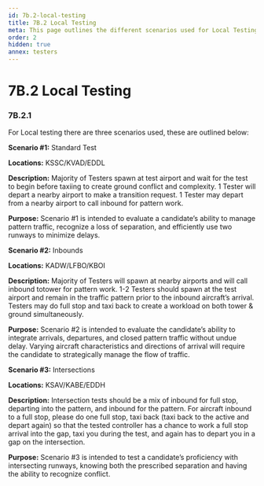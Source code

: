 ```yaml
---
id: 7b.2-local-testing
title: 7B.2 Local Testing
meta: This page outlines the different scenarios used for Local Testing.
order: 2
hidden: true
annex: testers
---
```


# 7B.2 Local Testing 



### 7B.2.1

For Local testing there are three scenarios used, these are outlined below:



**Scenario #1:** Standard Test

**Locations:** KSSC/KVAD/EDDL

**Description:** Majority of Testers spawn at test airport and wait for the test to begin before taxiing to create ground conflict and complexity. 1 Tester will depart a nearby airport to make a transition request. 1 Tester may depart from a nearby airport to call inbound for pattern work.

**Purpose:** Scenario #1 is intended to evaluate a candidate’s ability to manage pattern traffic, recognize a loss of separation, and efficiently use two runways to minimize delays.



**Scenario #2:** Inbounds

**Locations:** KADW/LFBO/KBOI

**Description:** Majority of Testers will spawn at nearby airports and will call inbound totower for pattern work. 1-2 Testers should spawn at the test airport and remain in the traffic pattern prior to the inbound aircraft’s arrival. Testers may do full stop and taxi back to create a workload on both tower & ground simultaneously.

**Purpose:** Scenario #2 is intended to evaluate the candidate’s ability to integrate arrivals, departures, and closed pattern traffic without undue delay. Varying aircraft characteristics and directions of arrival will require the candidate to strategically manage the flow of traffic.



**Scenario #3:** Intersections

**Locations:** KSAV/KABE/EDDH

**Description:** Intersection tests should be a mix of inbound for full stop, departing into the pattern,  and inbound for the pattern. For aircraft inbound to a full stop, please do one full stop, taxi back (taxi back to the active and depart again) so that the tested controller has a chance to work a full stop arrival into the gap, taxi you during the test, and again has to depart you in a gap on the intersection. 

**Purpose:** Scenario #3 is intended to test a candidate’s proficiency with intersecting runways, knowing both the prescribed separation and having the ability to recognize conflict.